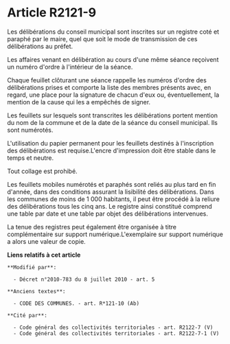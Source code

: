 # Article R2121-9

Les délibérations du conseil municipal sont inscrites sur un registre coté et paraphé par le maire, quel que soit le mode de
transmission de ces délibérations au préfet. 

Les affaires venant en délibération au cours d'une même séance reçoivent un numéro d'ordre à l'intérieur de la séance. 

Chaque feuillet clôturant une séance rappelle les numéros d'ordre des délibérations prises et comporte la liste des membres
présents avec, en regard, une place pour la signature de chacun d'eux ou, éventuellement, la mention de la cause qui les a
empêchés de signer. 

Les feuillets sur lesquels sont transcrites les délibérations portent mention du nom de la commune et de la date de la séance
du conseil municipal. Ils sont numérotés.

L'utilisation du papier permanent pour les feuillets destinés à l'inscription des délibérations est requise.L'encre
d'impression doit être stable dans le temps et neutre. 

Tout collage est prohibé. 

Les feuillets mobiles numérotés et paraphés sont reliés au plus tard en fin d'année, dans des conditions assurant la
lisibilité des délibérations. Dans les communes de moins de 1 000 habitants, il peut être procédé à la reliure des
délibérations tous les cinq ans. Le registre ainsi constitué comprend une table par date et une table par objet des
délibérations intervenues. 

La tenue des registres peut également être organisée à titre complémentaire sur support numérique.L'exemplaire sur support
numérique a alors une valeur de copie.

**Liens relatifs à cet article**

	**Modifié par**:

	  - Décret n°2010-783 du 8 juillet 2010 - art. 5

	**Anciens textes**:

	  - CODE DES COMMUNES. - art. R*121-10 (Ab)

	**Cité par**:

	  - Code général des collectivités territoriales - art. R2122-7 (V)
	  - Code général des collectivités territoriales - art. R2122-7-1 (V)
